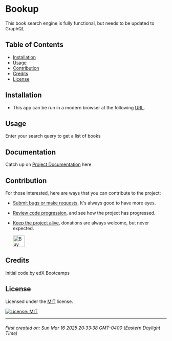 # Bookup

This book search engine is fully functional, but needs to be updated to GraphQL



## Table of Contents

- [Installation](#installation)
- [Usage](#usage)
- [Contribution](#contribution)
- [Credits](#credits)
- [License](#license)





## Installation

* This app can be run in a modern browser at the following [URL](https://).





## Usage

Enter your search query to get a list of books




## Documentation

Catch up on [Project Documentation](https://github.com/artoftheniles/bookup/wiki) here




## Contribution

For those interested, here are ways that you can contribute to the project:

* [Submit bugs or make requests](https://github.com/artoftheniles/bookup/issues), It's always good to have more eyes.
* [Review code progression](https://github.com/artoftheniles/bookup/pulls), and see how the project has progressed.
* [Keep the project alive](https://ko-fi.com/artoftheniles#), donations are always welcome, but never expected.

    <a href='https://ko-fi.com/V7V116V0Z9' target='_blank'><img height='36' style='border:0px;height:36px;' src='https://storage.ko-fi.com/cdn/kofi6.png?v=6' border='0' alt='Buy Me a Coffee at ko-fi.com' /></a>




## Credits

Initial code by edX Bootcamps




## License

Licensed under the [MIT](LICENSE.txt) license. 

[![License: MIT](https://img.shields.io/badge/License-MIT-yellow.svg)](https://opensource.org/licenses/MIT)

---

###### First created on: Sun Mar 16 2025 20:33:38 GMT-0400 (Eastern Daylight Time)
